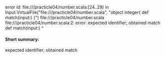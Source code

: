 error id: file://<WORKSPACE>/practicle04/number.scala:[24..29) in Input.VirtualFile("file://<WORKSPACE>/practicle04/number.scala", "object integer{
    def match(input:)
}")
file://<WORKSPACE>/practicle04/number.scala
file://<WORKSPACE>/practicle04/number.scala:2: error: expected identifier; obtained match
    def match(input:)
        ^
#### Short summary: 

expected identifier; obtained match